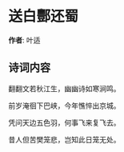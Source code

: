 # 送白酆还蜀

**作者**: 叶适

## 诗词内容

翻翻文若秋江生，幽幽诗如寒涧鸣。

前岁淹徊下巴峡，今年憔悴出京城。

凭问天边五色羽，何事飞来复飞去。

昔人但苦樊笼悲，岂知此日笼无处。

